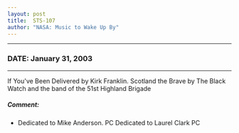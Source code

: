 ```yaml
---
layout: post
title:  STS-107
author: "NASA: Music to Wake Up By"
---
```


----
### DATE: January 31, 2003
----
If You've Been Delivered by Kirk Franklin.
Scotland the Brave by The Black Watch and the band of the 51st Highland Brigade

##### Comment:
* Dedicated to Mike Anderson. PC
Dedicated to Laurel Clark PC
